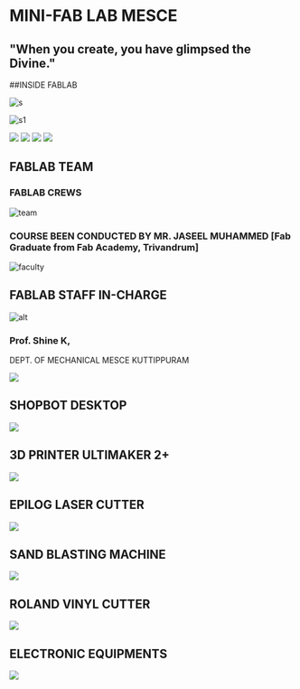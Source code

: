 # MINI-FAB LAB MESCE

## "When you create, you have glimpsed the Divine."

##INSIDE FABLAB

![s](https://user-images.githubusercontent.com/31272035/30148404-5fedb1b6-93b4-11e7-9874-508a8a49fbdf.jpg)


![s1](https://ameenkb.github.io/Images/Classroom.jpg)

<img src="m1.jpg">

<img src="m2.jpg">

<img src="m3.jpg">

<img src="m4.jpg">


## FABLAB TEAM

### FABLAB CREWS

![team](https://user-images.githubusercontent.com/31272035/30147967-2f508102-93b2-11e7-9a74-ab404c34e975.jpg)

### COURSE BEEN CONDUCTED BY MR. JASEEL MUHAMMED [Fab Graduate from Fab Academy, Trivandrum]

![faculty](https://user-images.githubusercontent.com/31272035/30148615-4ef30d06-93b5-11e7-850c-1629287075e6.jpg)

## FABLAB STAFF IN-CHARGE

![alt](http://mesce.ac.in:8080/calidadinfosystems-online-web/web/hrms/doBasicEmployeeDetailsPhoto.action;jsessionid=BA0A03CC5B86C8EC2927B0867B7E5F19?uinParameter=190319801001)

### Prof. Shine K,
   DEPT. OF MECHANICAL
   MESCE KUTTIPPURAM
   




<img src="m5.jpg">

## SHOPBOT DESKTOP

<img src="m6.jpg"> 

## 3D PRINTER ULTIMAKER 2+

<img src="m7.jpg">


## EPILOG LASER CUTTER

<img src="laser.jpg">


## SAND BLASTING MACHINE

<img src="m8.jpg">

## ROLAND VINYL CUTTER 

<img src="m9.jpg">


## ELECTRONIC EQUIPMENTS

<img src="m10.jpg">






